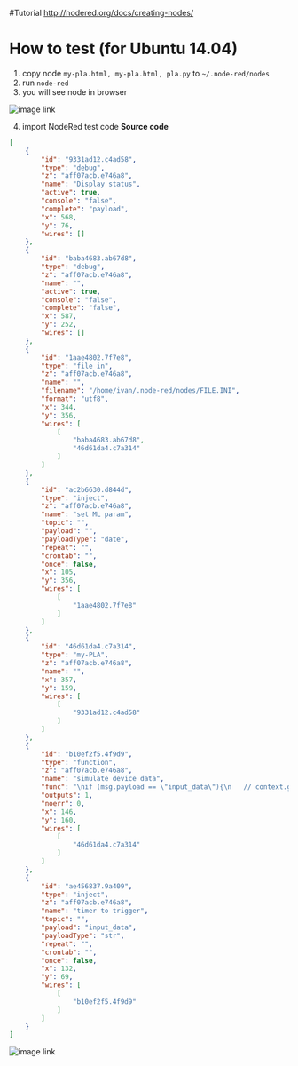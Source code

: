 #Tutorial
http://nodered.org/docs/creating-nodes/

# How to test (for Ubuntu 14.04)
1. copy node `my-pla.html, my-pla.html, pla.py` to `~/.node-red/nodes`
2. run `node-red`
3. you will see node in browser

![image link](https://github.com/ivan0124/my-study/blob/master/NodeRed_PLA/image/NodeRed_PLA_20160822.png)

4. import NodeRed test code
**Source code**
```json
[
	{
		"id": "9331ad12.c4ad58",
		"type": "debug",
		"z": "aff07acb.e746a8",
		"name": "Display status",
		"active": true,
		"console": "false",
		"complete": "payload",
		"x": 568,
		"y": 76,
		"wires": []
	},
	{
		"id": "baba4683.ab67d8",
		"type": "debug",
		"z": "aff07acb.e746a8",
		"name": "",
		"active": true,
		"console": "false",
		"complete": "false",
		"x": 587,
		"y": 252,
		"wires": []
	},
	{
		"id": "1aae4802.7f7e8",
		"type": "file in",
		"z": "aff07acb.e746a8",
		"name": "",
		"filename": "/home/ivan/.node-red/nodes/FILE.INI",
		"format": "utf8",
		"x": 344,
		"y": 356,
		"wires": [
			[
				"baba4683.ab67d8",
				"46d61da4.c7a314"
			]
		]
	},
	{
		"id": "ac2b6630.d844d",
		"type": "inject",
		"z": "aff07acb.e746a8",
		"name": "set ML param",
		"topic": "",
		"payload": "",
		"payloadType": "date",
		"repeat": "",
		"crontab": "",
		"once": false,
		"x": 105,
		"y": 356,
		"wires": [
			[
				"1aae4802.7f7e8"
			]
		]
	},
	{
		"id": "46d61da4.c7a314",
		"type": "my-PLA",
		"z": "aff07acb.e746a8",
		"name": "",
		"x": 357,
		"y": 159,
		"wires": [
			[
				"9331ad12.c4ad58"
			]
		]
	},
	{
		"id": "b10ef2f5.4f9d9",
		"type": "function",
		"z": "aff07acb.e746a8",
		"name": "simulate device data",
		"func": "\nif (msg.payload == \"input_data\"){\n   // context.global.input_T=0;\n   // context.global.input_H=0;\n    \n    if (typeof context.global.input_T == 'undefined'){\n        context.global.input_T = 0;\n    }\n    \n    if (typeof context.global.input_H == 'undefined'){\n        context.global.input_H = 0;\n    }\n    \n    //input_T\n    if (context.global.input_T > 100){\n        context.global.input_T = 0\n    }\n    else{\n        context.global.input_T += 5;\n    }\n    //input_H    \n    if (context.global.input_H > 100){\n        context.global.input_H = 0\n    }\n    else{\n        context.global.input_H += 10;\n    }\n    \n    msg.payload=context.global.input_T + \",\" + context.global.input_H\n}\nreturn msg;",
		"outputs": 1,
		"noerr": 0,
		"x": 146,
		"y": 160,
		"wires": [
			[
				"46d61da4.c7a314"
			]
		]
	},
	{
		"id": "ae456837.9a409",
		"type": "inject",
		"z": "aff07acb.e746a8",
		"name": "timer to trigger",
		"topic": "",
		"payload": "input_data",
		"payloadType": "str",
		"repeat": "",
		"crontab": "",
		"once": false,
		"x": 132,
		"y": 69,
		"wires": [
			[
				"b10ef2f5.4f9d9"
			]
		]
	}
]
```

![image link](https://github.com/ivan0124/my-study/blob/master/NodeRed_PLA/image/NodeRed_PLA_20160822_1.png)
